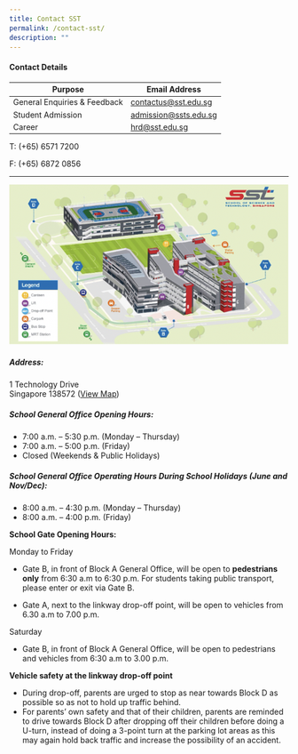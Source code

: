 ```yaml
---
title: Contact SST
permalink: /contact-sst/
description: ""
---
```

#### Contact Details
| Purpose | Email Address | 
| -------- | -------- | 
| General Enquiries &amp; Feedback| contactus@sst.edu.sg |
|Student Admission  | admission@ssts.edu.sg  |
Career | hrd@sst.edu.sg |


T: (+65) 6571 7200
 
 F: (+65) 6872 0856
*** 
![](/images/school%20map.png)
##### Address:
1 Technology Drive  
Singapore 138572 ([View Map](https://goo.gl/maps/W6TH3bcHUhWw7FV5A))

##### School General Office Opening Hours:
* 7:00 a.m. – 5:30 p.m. (Monday – Thursday)  
* 7:00 a.m. – 5:00 p.m. (Friday)  
* Closed (Weekends &amp; Public Holidays)

##### School General Office Operating Hours During School Holidays (June and Nov/Dec):
* 8:00 a.m. – 4:30 p.m. (Monday – Thursday)  
* 8:00 a.m. – 4:00 p.m. (Friday)

**School Gate Opening Hours:**

Monday to Friday
*   Gate B, in front of Block A General Office, will be open to&nbsp;**pedestrians only**&nbsp;from 6:30 a.m to 6:30 p.m. For students taking public transport, please enter or exit via Gate B.

*   Gate A, next to the linkway drop-off point, will be open to vehicles from 6.30 a.m to 7.00 p.m.

Saturday

*   Gate B, in front of Block A General Office, will be open to pedestrians and vehicles from 6:30 a.m to 3.00 p.m.

**Vehicle safety at the linkway drop-off point**

*   During drop-off, parents are urged to stop as near towards Block D as possible so as not to hold up traffic behind.
*   For parents’ own safety and that of their children, parents are reminded to drive towards Block D after dropping off their children before doing a U-turn, instead of doing a 3-point turn at the parking lot areas as this may again hold back traffic and increase the possibility of an accident.